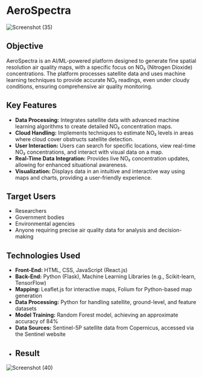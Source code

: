 # AeroSpectra
![Screenshot (35)](https://github.com/user-attachments/assets/db3cef9d-91ed-49ac-806b-fd7742d90c4a)

## Objective
AeroSpectra is an AI/ML-powered platform designed to generate fine spatial resolution air quality maps, with a specific focus on NO₂ (Nitrogen Dioxide)
 concentrations. The platform processes satellite data and uses machine learning techniques to provide accurate NO₂ readings, even under cloudy conditions, ensuring comprehensive air quality monitoring.

## Key Features
- **Data Processing:** Integrates satellite data with advanced machine learning algorithms to create detailed NO₂ concentration maps.
- **Cloud Handling:** Implements techniques to estimate NO₂ levels in areas where cloud cover obstructs satellite detection.
- **User Interaction:** Users can search for specific locations, view real-time NO₂ concentrations, and interact with visual data on a map.
- **Real-Time Data Integration:** Provides live NO₂ concentration updates, allowing for enhanced situational awareness.
- **Visualization:** Displays data in an intuitive and interactive way using maps and charts, providing a user-friendly experience.

## Target Users
- Researchers
- Government bodies
- Environmental agencies
- Anyone requiring precise air quality data for analysis and decision-making

## Technologies Used
- **Front-End:** HTML, CSS, JavaScript (React.js)
- **Back-End:** Python (Flask), Machine Learning Libraries (e.g., Scikit-learn, TensorFlow)
- **Mapping:** Leaflet.js for interactive maps, Folium for Python-based map generation
- **Data Processing:** Python for handling satellite, ground-level, and feature datasets
- **Model Training:** Random Forest model, achieving an approximate accuracy of 84%
- **Data Sources:** Sentinel-5P satellite data from Copernicus, accessed via the Sentinel website
- ## Result
 ![Screenshot (40)](https://github.com/user-attachments/assets/fd821a3e-8cb2-4fe4-8732-93cf5d38e0a2)

